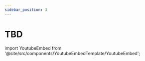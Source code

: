 ```yaml
---
sidebar_position: 3
---
```


# TBD

import YoutubeEmbed from '@site/src/components/YoutubeEmbedTemplate/YoutubeEmbed';

<div className="App">
      <YoutubeEmbed embedId="r1rBB-SUO7I" />
</div>
